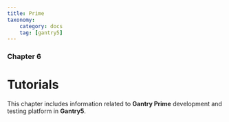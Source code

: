 ```yaml
---
title: Prime
taxonomy:
    category: docs
    tag: [gantry5]
---
```


### Chapter 6

# Tutorials

This chapter includes information related to **Gantry Prime** development and testing platform in **Gantry5**.

